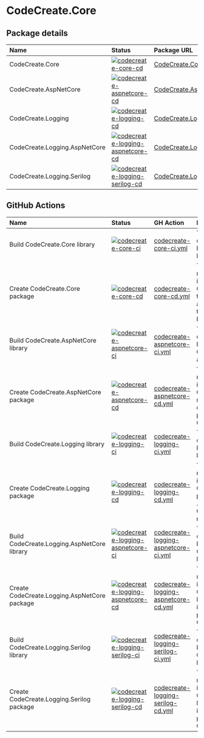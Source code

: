 # CodeCreate.Core

## Package details

| Name | Status | Package URL |
|:--|:--|:--|
| CodeCreate.Core | [![codecreate-core-cd](https://github.com/codecreate-sa/CodeCreate.Core/actions/workflows/codecreate-core-cd.yml/badge.svg)](https://github.com/codecreate-sa/CodeCreate.Core/actions/workflows/codecreate-core-cd.yml) | [CodeCreate.Core](https://github.com/codecreate-sa/CodeCreate.Core/pkgs/nuget/CodeCreate.Core) |
| CodeCreate.AspNetCore | [![codecreate-aspnetcore-cd](https://github.com/codecreate-sa/CodeCreate.Core/actions/workflows/codecreate-aspnetcore-cd.yml/badge.svg)](https://github.com/codecreate-sa/CodeCreate.Core/actions/workflows/codecreate-aspnetcore-cd.yml) | [CodeCreate.AspNetCore](https://github.com/codecreate-sa/CodeCreate.Core/pkgs/nuget/CodeCreate.AspNetCore) |
| CodeCreate.Logging | [![codecreate-logging-cd](https://github.com/codecreate-sa/CodeCreate.Core/actions/workflows/codecreate-logging-cd.yml/badge.svg)](https://github.com/codecreate-sa/CodeCreate.Core/actions/workflows/codecreate-logging-cd.yml) | [CodeCreate.Logging](https://github.com/codecreate-sa/CodeCreate.Core/pkgs/nuget/CodeCreate.Logging) |
| CodeCreate.Logging.AspNetCore | [![codecreate-logging-aspnetcore-cd](https://github.com/codecreate-sa/CodeCreate.Core/actions/workflows/codecreate-logging-aspnetcore-cd.yml/badge.svg)](https://github.com/codecreate-sa/CodeCreate.Core/actions/workflows/codecreate-logging-aspnetcore-cd.yml) | [CodeCreate.Logging.AspNetCore](https://github.com/codecreate-sa/CodeCreate.Core/pkgs/nuget/CodeCreate.Logging.AspNetCore) |
| CodeCreate.Logging.Serilog | [![codecreate-logging-serilog-cd](https://github.com/codecreate-sa/CodeCreate.Core/actions/workflows/codecreate-logging-serilog-cd.yml/badge.svg)](https://github.com/codecreate-sa/CodeCreate.Core/actions/workflows/codecreate-logging-serilog-cd.yml) | [CodeCreate.Logging.Serilog](https://github.com/codecreate-sa/CodeCreate.Core/pkgs/nuget/CodeCreate.Logging.Serilog) |

## GitHub Actions

| Name | Status | GH Action | Description |
|:--|:--|:--|:--|
| Build CodeCreate.Core library | [![codecreate-core-ci](https://github.com/codecreate-sa/CodeCreate.Core/actions/workflows/codecreate-core-ci.yml/badge.svg)](https://github.com/codecreate-sa/CodeCreate.Core/actions/workflows/codecreate-core-ci.yml) | [codecreate-core-ci.yml](./.github/workflows/codecreate-core-ci.yml) | Triggered when a new PR is created against the **main** branch. It builds the CodeCreate.Core library and runs its tests. |
| Create CodeCreate.Core package | [![codecreate-core-cd](https://github.com/codecreate-sa/CodeCreate.Core/actions/workflows/codecreate-core-cd.yml/badge.svg)](https://github.com/codecreate-sa/CodeCreate.Core/actions/workflows/codecreate-core-cd.yml) | [codecreate-core-cd.yml](./.github/workflows/codecreate-core-cd.yml) | Triggered whenever a push is made in the **main** branch (i.e., PR is merged). It builds the CodeCreate.Core library, runs its tests, packs the source code into a .nupkg file and finally pushes it to Code Create's GitHub Packages nuget source |
| Build CodeCreate.AspNetCore library | [![codecreate-aspnetcore-ci](https://github.com/codecreate-sa/CodeCreate.Core/actions/workflows/codecreate-aspnetcore-ci.yml/badge.svg)](https://github.com/codecreate-sa/CodeCreate.Core/actions/workflows/codecreate-aspnetcore-ci.yml) | [codecreate-aspnetcore-ci.yml](./.github/workflows/codecreate-aspnetcore-ci.yml) | Triggered when a new PR is created against the **main** branch. It builds the CodeCreate.AspNetCore library and runs its tests. |
| Create CodeCreate.AspNetCore package | [![codecreate-aspnetcore-cd](https://github.com/codecreate-sa/CodeCreate.Core/actions/workflows/codecreate-aspnetcore-cd.yml/badge.svg)](https://github.com/codecreate-sa/CodeCreate.Core/actions/workflows/codecreate-aspnetcore-cd.yml) | [codecreate-aspnetcore-cd.yml](./.github/workflows/codecreate-aspnetcore-cd.yml) | Triggered whenever a push is made in the **main** branch (i.e., PR is merged). It builds the CodeCreate.AspNetCore library, runs its tests, packs the source code into a .nupkg file and finally pushes it to Code Create's GitHub Packages nuget source |
| Build CodeCreate.Logging library | [![codecreate-logging-ci](https://github.com/codecreate-sa/CodeCreate.Core/actions/workflows/codecreate-logging-ci.yml/badge.svg)](https://github.com/codecreate-sa/CodeCreate.Core/actions/workflows/codecreate-logging-ci.yml) | [codecreate-logging-ci.yml](./.github/workflows/codecreate-logging-ci.yml) | Triggered when a new PR is created against the **main** branch. It builds the CodeCreate.Logging library. |
| Create CodeCreate.Logging package | [![codecreate-logging-cd](https://github.com/codecreate-sa/CodeCreate.Core/actions/workflows/codecreate-logging-cd.yml/badge.svg)](https://github.com/codecreate-sa/CodeCreate.Core/actions/workflows/codecreate-logging-cd.yml) | [codecreate-logging-cd.yml](./.github/workflows/codecreate-logging-cd.yml) | Triggered whenever a push is made in the **main** branch (i.e., PR is merged). It builds the CodeCreate.Logging library, packs the source code into a .nupkg file and finally pushes it to Code Create's GitHub Packages nuget source |
| Build CodeCreate.Logging.AspNetCore library | [![codecreate-logging-aspnetcore-ci](https://github.com/codecreate-sa/CodeCreate.Core/actions/workflows/codecreate-logging-aspnetcore-ci.yml/badge.svg)](https://github.com/codecreate-sa/CodeCreate.Core/actions/workflows/codecreate-logging-aspnetcore-ci.yml) | [codecreate-logging-aspnetcore-ci.yml](./.github/workflows/codecreate-logging-aspnetcore-ci.yml) | Triggered when a new PR is created against the **main** branch. It builds the CodeCreate.Logging.AspNetCore library. |
| Create CodeCreate.Logging.AspNetCore package | [![codecreate-logging-aspnetcore-cd](https://github.com/codecreate-sa/CodeCreate.Core/actions/workflows/codecreate-logging-aspnetcore-cd.yml/badge.svg)](https://github.com/codecreate-sa/CodeCreate.Core/actions/workflows/codecreate-logging-aspnetcore-cd.yml) | [codecreate-logging-aspnetcore-cd.yml](./.github/workflows/codecreate-logging-aspnetcore-cd.yml) | Triggered whenever a push is made in the **main** branch (i.e., PR is merged). It builds the CodeCreate.Logging.AspNetCore library, packs the source code into a .nupkg file and finally pushes it to Code Create's GitHub Packages nuget source |
| Build CodeCreate.Logging.Serilog library | [![codecreate-logging-serilog-ci](https://github.com/codecreate-sa/CodeCreate.Core/actions/workflows/codecreate-logging-serilog-ci.yml/badge.svg)](https://github.com/codecreate-sa/CodeCreate.Core/actions/workflows/codecreate-logging-serilog-ci.yml) | [codecreate-logging-serilog-ci.yml](./.github/workflows/codecreate-logging-serilog-ci.yml) | Triggered when a new PR is created against the **main** branch. It builds the CodeCreate.Logging.Serilog library. |
| Create CodeCreate.Logging.Serilog package | [![codecreate-logging-serilog-cd](https://github.com/codecreate-sa/CodeCreate.Core/actions/workflows/codecreate-logging-serilog-cd.yml/badge.svg)](https://github.com/codecreate-sa/CodeCreate.Core/actions/workflows/codecreate-logging-serilog-cd.yml) | [codecreate-logging-serilog-cd.yml](./.github/workflows/codecreate-logging-serilog-cd.yml) | Triggered whenever a push is made in the **main** branch (i.e., PR is merged). It builds the CodeCreate.Logging.Serilog library, packs the source code into a .nupkg file and finally pushes it to Code Create's GitHub Packages nuget source |
